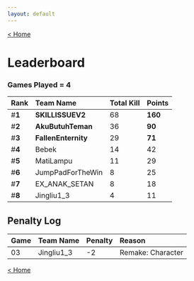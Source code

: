 ```yaml
---
layout: default
---
```


[< Home](https://kanziebub.github.io/SurvivalProtocol/)

# **Leaderboard**

### Games Played = 4

|  Rank  | Team Name             | Total Kill | **Points** |
|:-------|:----------------------|:-----------|:-----------|
| #**1** | **SKILLISSUEV2** | 68 | **160** | 
| #**2** | **AkuButuhTeman** | 36 | **90** | 
| #**3** | **FallenEnternity** | 29 | **71** | 
| #**4** | Bebek | 14 | 42 | 
| #**5** | MatiLampu | 11 | 29 | 
| #**6** | JumpPadForTheWin | 8 | 25 | 
| #**7** | EX_ANAK_SETAN | 8 | 18 | 
| #**8** | Jingliu1_3 | 4 | 11 | 

## Penalty Log

|  Game  | Team Name | Penalty | Reason                |
|:-------|:----------|:--------|:----------------------|
|   03   |   Jingliu1_3   |   -2    |    Remake: Character   |
    
[< Home](https://kanziebub.github.io/SurvivalProtocol/)
    